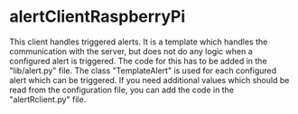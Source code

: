 alertClientRaspberryPi
======

This client handles triggered alerts. It is a template which handles the communication with the server, but does not do any logic when a configured alert is triggered. The code for this has to be added in the "lib/alert.py" file. The class "TemplateAlert" is used for each configured alert which can be triggered. If you need additional values which should be read from the configuration file, you can add the code in the "alertRclient.py" file.